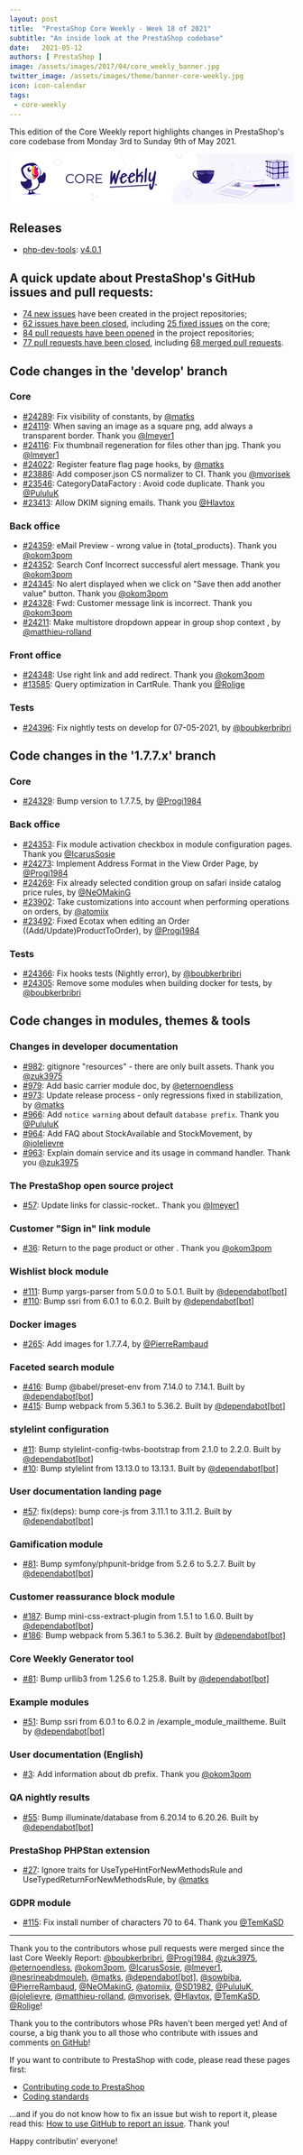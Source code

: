 ```yaml
---
layout: post
title:  "PrestaShop Core Weekly - Week 18 of 2021"
subtitle: "An inside look at the PrestaShop codebase"
date:   2021-05-12
authors: [ PrestaShop ]
image: /assets/images/2017/04/core_weekly_banner.jpg
twitter_image: /assets/images/theme/banner-core-weekly.jpg
icon: icon-calendar
tags:
 - core-weekly
---
```


This edition of the Core Weekly report highlights changes in PrestaShop's core codebase from Monday 3rd to Sunday 9th of May 2021.

![Core Weekly banner](/assets/images/2018/12/banner-core-weekly.jpg)

## Releases

* [php-dev-tools](https://github.com/PrestaShop/php-dev-tools): [v4.0.1](https://github.com/PrestaShop/php-dev-tools/releases/tag/v4.0.1)


## A quick update about PrestaShop's GitHub issues and pull requests:

- [74 new issues](https://github.com/search?q=org%3APrestaShop+is%3Apublic++-repo%3Aprestashop%2Fprestashop.github.io++is%3Aissue+created%3A2021-05-03..2021-05-09) have been created in the project repositories;
- [62 issues have been closed](https://github.com/search?q=org%3APrestaShop+is%3Apublic++-repo%3Aprestashop%2Fprestashop.github.io++is%3Aissue+closed%3A2021-05-03..2021-05-09), including [25 fixed issues](https://github.com/search?q=org%3APrestaShop+is%3Apublic++-repo%3Aprestashop%2Fprestashop.github.io++is%3Aissue+label%3Afixed+closed%3A2021-05-03..2021-05-09) on the core;
- [84 pull requests have been opened](https://github.com/search?q=org%3APrestaShop+is%3Apublic++-repo%3Aprestashop%2Fprestashop.github.io++is%3Apr+created%3A2021-05-03..2021-05-09) in the project repositories;
- [77 pull requests have been closed](https://github.com/search?q=org%3APrestaShop+is%3Apublic++-repo%3Aprestashop%2Fprestashop.github.io++is%3Apr+closed%3A2021-05-03..2021-05-09), including [68 merged pull requests](https://github.com/search?q=org%3APrestaShop+is%3Apublic++-repo%3Aprestashop%2Fprestashop.github.io++is%3Apr+merged%3A2021-05-03..2021-05-09).
        


## Code changes in the 'develop' branch


### Core
* [#24289](https://github.com/PrestaShop/PrestaShop/pull/24289): Fix visibility of constants, by [@matks](https://github.com/matks)
* [#24119](https://github.com/PrestaShop/PrestaShop/pull/24119): When saving an image as a square png, add always a transparent border. Thank you [@lmeyer1](https://github.com/lmeyer1)
* [#24116](https://github.com/PrestaShop/PrestaShop/pull/24116): Fix thumbnail regeneration for files other than jpg. Thank you [@lmeyer1](https://github.com/lmeyer1)
* [#24022](https://github.com/PrestaShop/PrestaShop/pull/24022): Register feature flag page hooks, by [@matks](https://github.com/matks)
* [#23886](https://github.com/PrestaShop/PrestaShop/pull/23886): Add composer.json CS normalizer to CI. Thank you [@mvorisek](https://github.com/mvorisek)
* [#23546](https://github.com/PrestaShop/PrestaShop/pull/23546): CategoryDataFactory : Avoid code duplicate. Thank you [@PululuK](https://github.com/PululuK)
* [#23413](https://github.com/PrestaShop/PrestaShop/pull/23413): Allow DKIM signing emails. Thank you [@Hlavtox](https://github.com/Hlavtox)


### Back office
* [#24359](https://github.com/PrestaShop/PrestaShop/pull/24359): eMail Preview - wrong value in {total_products}. Thank you [@okom3pom](https://github.com/okom3pom)
* [#24352](https://github.com/PrestaShop/PrestaShop/pull/24352): Search Conf Incorrect successful alert message. Thank you [@okom3pom](https://github.com/okom3pom)
* [#24345](https://github.com/PrestaShop/PrestaShop/pull/24345): No alert displayed when we click on "Save then add another value" button. Thank you [@okom3pom](https://github.com/okom3pom)
* [#24328](https://github.com/PrestaShop/PrestaShop/pull/24328): Fwd: Customer message link is incorrect. Thank you [@okom3pom](https://github.com/okom3pom)
* [#24211](https://github.com/PrestaShop/PrestaShop/pull/24211): Make multistore dropdown appear in group shop context , by [@matthieu-rolland](https://github.com/matthieu-rolland)


### Front office
* [#24348](https://github.com/PrestaShop/PrestaShop/pull/24348): Use right link and add redirect. Thank you [@okom3pom](https://github.com/okom3pom)
* [#13585](https://github.com/PrestaShop/PrestaShop/pull/13585): Query optimization in CartRule. Thank you [@Rolige](https://github.com/Rolige)


### Tests
* [#24396](https://github.com/PrestaShop/PrestaShop/pull/24396): Fix nightly tests on develop for 07-05-2021, by [@boubkerbribri](https://github.com/boubkerbribri)


## Code changes in the '1.7.7.x' branch


### Core
* [#24329](https://github.com/PrestaShop/PrestaShop/pull/24329): Bump version to 1.7.7.5, by [@Progi1984](https://github.com/Progi1984)


### Back office
* [#24353](https://github.com/PrestaShop/PrestaShop/pull/24353): Fix module activation checkbox in module configuration pages. Thank you [@IcarusSosie](https://github.com/IcarusSosie)
* [#24273](https://github.com/PrestaShop/PrestaShop/pull/24273): Implement Address Format in the View Order Page, by [@Progi1984](https://github.com/Progi1984)
* [#24269](https://github.com/PrestaShop/PrestaShop/pull/24269): Fix already selected condition group on safari inside catalog price rules, by [@NeOMakinG](https://github.com/NeOMakinG)
* [#23902](https://github.com/PrestaShop/PrestaShop/pull/23902): Take customizations into account when performing operations on orders, by [@atomiix](https://github.com/atomiix)
* [#23492](https://github.com/PrestaShop/PrestaShop/pull/23492): Fixed Ecotax when editing an Order ((Add/Update)ProductToOrder), by [@Progi1984](https://github.com/Progi1984)


### Tests
* [#24366](https://github.com/PrestaShop/PrestaShop/pull/24366): Fix hooks tests (Nightly error), by [@boubkerbribri](https://github.com/boubkerbribri)
* [#24305](https://github.com/PrestaShop/PrestaShop/pull/24305): Remove some modules when building docker for tests, by [@boubkerbribri](https://github.com/boubkerbribri)


## Code changes in modules, themes & tools


### Changes in developer documentation
* [#982](https://github.com/PrestaShop/docs/pull/982): gitignore "resources" - there are only built assets. Thank you [@zuk3975](https://github.com/zuk3975)
* [#979](https://github.com/PrestaShop/docs/pull/979): Add basic carrier module doc, by [@eternoendless](https://github.com/eternoendless)
* [#973](https://github.com/PrestaShop/docs/pull/973): Update release process - only regressions fixed in stabilization, by [@matks](https://github.com/matks)
* [#966](https://github.com/PrestaShop/docs/pull/966): Add `notice warning` about default `database prefix`. Thank you [@PululuK](https://github.com/PululuK)
* [#964](https://github.com/PrestaShop/docs/pull/964): Add FAQ about StockAvailable and StockMovement, by [@jolelievre](https://github.com/jolelievre)
* [#963](https://github.com/PrestaShop/docs/pull/963): Explain domain service and its usage in command handler. Thank you [@zuk3975](https://github.com/zuk3975)


### The PrestaShop open source project
* [#57](https://github.com/PrestaShop/open-source/pull/57): Update links for classic-rocket.. Thank you [@lmeyer1](https://github.com/lmeyer1)


### Customer "Sign in" link module
* [#36](https://github.com/PrestaShop/ps_customersignin/pull/36): Return to the page product or other . Thank you [@okom3pom](https://github.com/okom3pom)


### Wishlist block module
* [#111](https://github.com/PrestaShop/blockwishlist/pull/111): Bump yargs-parser from 5.0.0 to 5.0.1. Built by [@dependabot[bot]](https://github.com/apps/dependabot)
* [#110](https://github.com/PrestaShop/blockwishlist/pull/110): Bump ssri from 6.0.1 to 6.0.2. Built by [@dependabot[bot]](https://github.com/apps/dependabot)


### Docker images
* [#265](https://github.com/PrestaShop/docker/pull/265): Add images for 1.7.7.4, by [@PierreRambaud](https://github.com/PierreRambaud)


### Faceted search module
* [#416](https://github.com/PrestaShop/ps_facetedsearch/pull/416): Bump @babel/preset-env from 7.14.0 to 7.14.1. Built by [@dependabot[bot]](https://github.com/apps/dependabot)
* [#415](https://github.com/PrestaShop/ps_facetedsearch/pull/415): Bump webpack from 5.36.1 to 5.36.2. Built by [@dependabot[bot]](https://github.com/apps/dependabot)


### stylelint configuration
* [#11](https://github.com/PrestaShop/stylelint-config/pull/11): Bump stylelint-config-twbs-bootstrap from 2.1.0 to 2.2.0. Built by [@dependabot[bot]](https://github.com/apps/dependabot)
* [#10](https://github.com/PrestaShop/stylelint-config/pull/10): Bump stylelint from 13.13.0 to 13.13.1. Built by [@dependabot[bot]](https://github.com/apps/dependabot)


### User documentation landing page
* [#57](https://github.com/PrestaShop/user-documentation-landing/pull/57): fix(deps): bump core-js from 3.11.1 to 3.11.2. Built by [@dependabot[bot]](https://github.com/apps/dependabot)


### Gamification module
* [#81](https://github.com/PrestaShop/gamification/pull/81): Bump symfony/phpunit-bridge from 5.2.6 to 5.2.7. Built by [@dependabot[bot]](https://github.com/apps/dependabot)


### Customer reassurance block module
* [#187](https://github.com/PrestaShop/blockreassurance/pull/187): Bump mini-css-extract-plugin from 1.5.1 to 1.6.0. Built by [@dependabot[bot]](https://github.com/apps/dependabot)
* [#186](https://github.com/PrestaShop/blockreassurance/pull/186): Bump webpack from 5.36.1 to 5.36.2. Built by [@dependabot[bot]](https://github.com/apps/dependabot)


### Core Weekly Generator tool
* [#81](https://github.com/PrestaShop/core-weekly-generator/pull/81): Bump urllib3 from 1.25.6 to 1.25.8. Built by [@dependabot[bot]](https://github.com/apps/dependabot)


### Example modules
* [#51](https://github.com/PrestaShop/example-modules/pull/51): Bump ssri from 6.0.1 to 6.0.2 in /example_module_mailtheme. Built by [@dependabot[bot]](https://github.com/apps/dependabot)


### User documentation (English)
* [#3](https://github.com/PrestaShop/user-documentation-en/pull/3): Add information about db prefix. Thank you [@okom3pom](https://github.com/okom3pom)


### QA nightly results
* [#55](https://github.com/PrestaShop/QANightlyResults/pull/55): Bump illuminate/database from 6.20.14 to 6.20.26. Built by [@dependabot[bot]](https://github.com/apps/dependabot)


### PrestaShop PHPStan extension
* [#27](https://github.com/PrestaShop/phpstan-prestashop/pull/27): Ignore traits for UseTypeHintForNewMethodsRule and UseTypedReturnForNewMethodsRule, by [@matks](https://github.com/matks)


### GDPR module
* [#115](https://github.com/PrestaShop/psgdpr/pull/115): Fix install number of characters 70 to 64. Thank you [@TemKaSD](https://github.com/TemKaSD)


<hr />

Thank you to the contributors whose pull requests were merged since the last Core Weekly Report: [@boubkerbribri](https://github.com/boubkerbribri), [@Progi1984](https://github.com/Progi1984), [@zuk3975](https://github.com/zuk3975), [@eternoendless](https://github.com/eternoendless), [@okom3pom](https://github.com/okom3pom), [@IcarusSosie](https://github.com/IcarusSosie), [@lmeyer1](https://github.com/lmeyer1), [@nesrineabdmouleh](https://github.com/nesrineabdmouleh), [@matks](https://github.com/matks), [@dependabot[bot]](https://github.com/apps/dependabot), [@sowbiba](https://github.com/sowbiba), [@PierreRambaud](https://github.com/PierreRambaud), [@NeOMakinG](https://github.com/NeOMakinG), [@atomiix](https://github.com/atomiix), [@SD1982](https://github.com/SD1982), [@PululuK](https://github.com/PululuK), [@jolelievre](https://github.com/jolelievre), [@matthieu-rolland](https://github.com/matthieu-rolland), [@mvorisek](https://github.com/mvorisek), [@Hlavtox](https://github.com/Hlavtox), [@TemKaSD](https://github.com/TemKaSD), [@Rolige](https://github.com/Rolige)!

Thank you to the contributors whose PRs haven't been merged yet! And of course, a big thank you to all those who contribute with issues and comments [on GitHub](https://github.com/PrestaShop/PrestaShop)!

If you want to contribute to PrestaShop with code, please read these pages first:

 * [Contributing code to PrestaShop](https://devdocs.prestashop.com/1.7/contribute/contribution-guidelines/)
 * [Coding standards](https://devdocs.prestashop.com/1.7/development/coding-standards/)

...and if you do not know how to fix an issue but wish to report it, please read this: [How to use GitHub to report an issue](https://devdocs.prestashop.com/1.7/contribute/contribute-reporting-issues/). Thank you!

Happy contributin' everyone!

